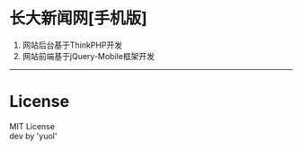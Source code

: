 # 长大新闻网[手机版] #

1. 网站后台基于ThinkPHP开发
2. 网站前端基于jQuery-Mobile框架开发


----------
# License #

MIT License<br/>
dev by 'yuol'